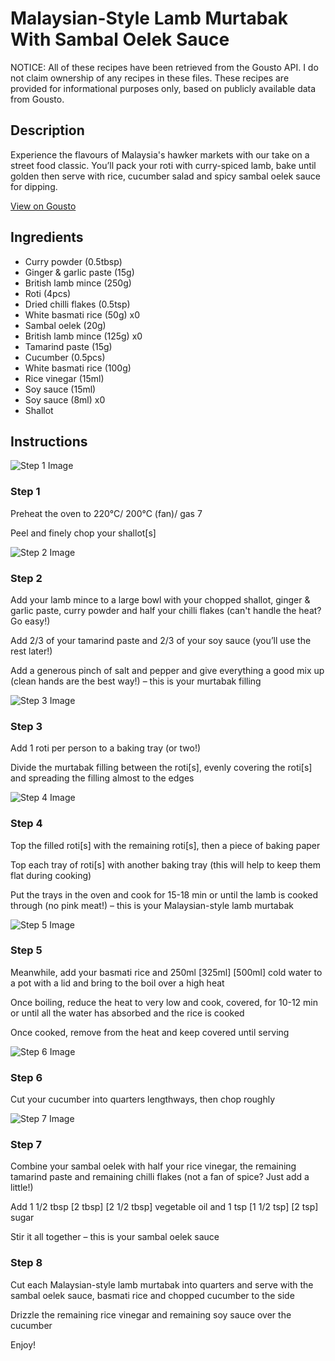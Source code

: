 # Malaysian-Style Lamb Murtabak With Sambal Oelek Sauce

NOTICE: All of these recipes have been retrieved from the Gousto API. I do not claim ownership of any recipes in these files. These recipes are provided for informational purposes only, based on publicly available data from Gousto.

## Description

Experience the flavours of Malaysia's hawker markets with our take on a street food classic. You’ll pack your roti with curry-spiced lamb, bake until golden then serve with rice, cucumber salad and spicy sambal oelek sauce for dipping. 

[View on Gousto](https://www.gousto.co.uk/recipes/cookbook/se-asia-malaysian-style-lamb-murtabak-with-sambal-oelek-sauce)

## Ingredients

- Curry powder (0.5tbsp)
- Ginger & garlic paste (15g)
- British lamb mince (250g)
- Roti (4pcs)
- Dried chilli flakes (0.5tsp)
- White basmati rice (50g) x0
- Sambal oelek (20g)
- British lamb mince (125g) x0
- Tamarind paste (15g)
- Cucumber (0.5pcs)
- White basmati rice (100g)
- Rice vinegar (15ml)
- Soy sauce (15ml)
- Soy sauce (8ml) x0
- Shallot

## Instructions

![Step 1 Image](https://production-media.gousto.co.uk/cms/recipe-step-image/step-1-55-1725441020615-x200.jpg)

### Step 1

Preheat the oven to 220°C/ 200°C (fan)/ gas 7

Peel and finely chop your shallot[s]

![Step 2 Image](https://production-media.gousto.co.uk/cms/recipe-step-image/step-2-55-1725441025843-x200.jpg)

### Step 2

Add your lamb mince to a large bowl with your chopped shallot, ginger & garlic paste, curry powder and half your chilli flakes (can't handle the heat? Go easy!)

Add 2/3 of your tamarind paste and 2/3 of your soy sauce (you’ll use the rest later!)

Add a generous pinch of salt and pepper and give everything a good mix up (clean hands are the best way!) – this is your murtabak filling

![Step 3 Image](https://production-media.gousto.co.uk/cms/recipe-step-image/step-3-60-1725441030542-x200.jpg)

### Step 3

Add 1 roti per person to a baking tray (or two!)

Divide the murtabak filling between the roti[s], evenly covering the roti[s] and spreading the filling almost to the edges

![Step 4 Image](https://production-media.gousto.co.uk/cms/recipe-step-image/step-4-53-1725441033730-x200.jpg)

### Step 4

Top the filled roti[s] with the remaining roti[s], then a piece of baking paper

Top each tray of roti[s] with another baking tray (this will help to keep them flat during cooking)

Put the trays in the oven and cook for 15-18 min or until the lamb is cooked through (no pink meat!) – this is your Malaysian-style lamb murtabak

![Step 5 Image](https://production-media.gousto.co.uk/cms/recipe-step-image/step-5-55-1725441037746-x200.jpg)

### Step 5

Meanwhile, add your basmati rice and 250ml<span class="text-purple"> [325ml] </span><span class="text-danger">[500ml]</span> cold water to a pot with a lid and bring to the boil over a high heat

Once boiling, reduce the heat to very low and cook, covered, for 10-12 min or until all the water has absorbed and the rice is cooked

Once cooked, remove from the heat and keep covered until serving

![Step 6 Image](https://production-media.gousto.co.uk/cms/recipe-step-image/step-6-55-1725441041217-x200.jpg)

### Step 6

Cut your cucumber into quarters lengthways, then chop roughly

![Step 7 Image](https://production-media.gousto.co.uk/cms/recipe-step-image/step-7-54-1725441048692-x200.jpg)

### Step 7

Combine your sambal oelek with half your rice vinegar, the remaining tamarind paste and remaining chilli flakes (not a fan of spice? Just add a little!)

Add 1 1/2 tbsp <span class="text-purple">[2 tbsp]</span><span class="text-danger"> [2 1/2 tbsp]</span> vegetable oil and 1 tsp<span class="text-purple"> [1 1/2 tsp]</span><span class="text-danger"> [2 tsp]</span> sugar

Stir it all together – this is your sambal oelek sauce

### Step 8

Cut each Malaysian-style lamb murtabak into quarters and serve with the sambal oelek sauce, basmati rice and chopped cucumber to the side

Drizzle the remaining rice vinegar and remaining soy sauce over the cucumber

Enjoy!

